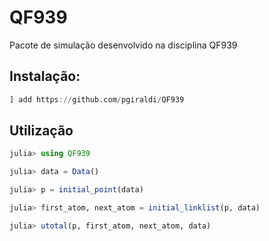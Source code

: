 # QF939

Pacote de simulação desenvolvido na disciplina QF939 

## Instalação:

```julia
] add https://github.com/pgiraldi/QF939
```

## Utilização

```julia
julia> using QF939

julia> data = Data()

julia> p = initial_point(data)

julia> first_atom, next_atom = initial_linklist(p, data)

julia> utotal(p, first_atom, next_atom, data)
```
